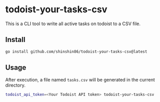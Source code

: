 # todoist-your-tasks-csv

This is a CLI tool to write all active tasks on todoist to a CSV file.

## Install

```sh
go install github.com/shinshin86/todoist-your-tasks-csv@latest
```

## Usage

After execution, a file named `tasks.csv` will be generated in the current directory.

```sh
todoist_api_token=<Your Todoist API token> todoist-your-tasks-csv
```